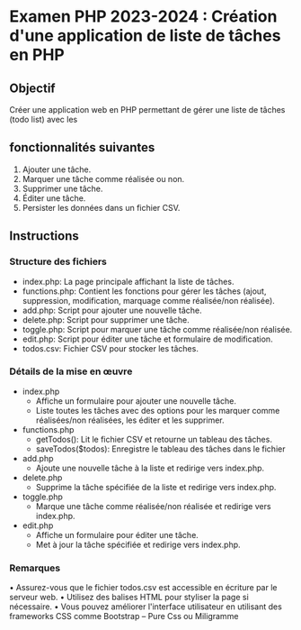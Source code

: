 # Examen PHP 2023-2024 : Création d'une application de liste de tâches en PHP

## Objectif
Créer une application web en PHP permettant de gérer une liste de tâches (todo list) avec les

## fonctionnalités suivantes
1. Ajouter une tâche.
2. Marquer une tâche comme réalisée ou non.
3. Supprimer une tâche.
4. Éditer une tâche.
5. Persister les données dans un fichier CSV.

## Instructions
### Structure des fichiers
- index.php: La page principale affichant la liste de tâches.
- functions.php: Contient les fonctions pour gérer les tâches (ajout, suppression, modification, marquage comme réalisée/non réalisée).
- add.php: Script pour ajouter une nouvelle tâche.
- delete.php: Script pour supprimer une tâche.
- toggle.php: Script pour marquer une tâche comme réalisée/non réalisée.
- edit.php: Script pour éditer une tâche et formulaire de modification.
- todos.csv: Fichier CSV pour stocker les tâches.

### Détails de la mise en œuvre
- index.php
	- Affiche un formulaire pour ajouter une nouvelle tâche.
	- Liste toutes les tâches avec des options pour les marquer comme réalisées/non réalisées, les éditer et les supprimer.
- functions.php
	- getTodos(): Lit le fichier CSV et retourne un tableau des tâches.
	- saveTodos($todos): Enregistre le tableau des tâches dans le fichier
- add.php
  - Ajoute une nouvelle tâche à la liste et redirige vers index.php.
- delete.php
  - Supprime la tâche spécifiée de la liste et redirige vers index.php.
- toggle.php
  - Marque une tâche comme réalisée/non réalisée et redirige vers index.php.
- edit.php
  - Affiche un formulaire pour éditer une tâche.
  - Met à jour la tâche spécifiée et redirige vers index.php.

### Remarques
• Assurez-vous que le fichier todos.csv est accessible en écriture par le serveur web.
• Utilisez des balises HTML pour styliser la page si nécessaire.
• Vous pouvez améliorer l'interface utilisateur en utilisant des frameworks CSS comme Bootstrap – Pure Css ou Miligramme